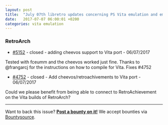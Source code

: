 ```yaml
---
layout: post
title:  "July 07th libretro updates concerning PS Vita emulation and emulators"
date:   2017-07-07 06:00:01 +0200
categories: vita emulation
---
```


### RetroArch
- [#5152](https://github.com/libretro/RetroArch/pull/5152) - closed - adding cheevos support to Vita port - 06/07/2017

Tested with fceumm and the cheevos worked just fine.
Thanks to @frangarcj for the instructions on how to compile for Vita.
Fixes #4752

- [#4752](https://github.com/libretro/RetroArch/issues/4752) - closed - Add cheevos/retroachivements to Vita port - 06/07/2017

Could we please benefit from being able to connect to RetroAchievement on the Vita builds of RetroArch?

<bountysource-plugin>

---
Want to back this issue? **[Post a bounty on it!](https://www.bountysource.com/issues/42986620-add-cheevos-retroachivements-to-vita-port?utm_campaign=plugin&utm_content=tracker%2F296058&utm_medium=issues&utm_source=github)** We accept bounties via [Bountysource](https://www.bountysource.com/?utm_campaign=plugin&utm_content=tracker%2F296058&utm_medium=issues&utm_source=github).
</bountysource-plugin>

